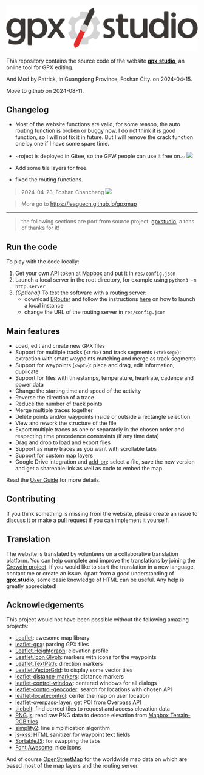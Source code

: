 ![logo of gpx.studio](res/logo.png)
<!--[![ko-fi](https://www.ko-fi.com/img/githubbutton_sm.svg)](https://ko-fi.com/F1F1303GH)
-->


This repository contains the source code of the website [**gpx.studio**](https://leaguecn.github.io/gpxmap), an online tool for GPX editing.

And Mod by Patrick, in Guangdong Province, Foshan City. on 2024-04-15.

Move to github on 2024-08-11.

## Changelog
+ Most of the website functions are valid, for some reason, the auto routing function is broken or buggy now. I do not think it is good function, so I will not fix it in future. But I will remove the crack function one by one if I have some spare time.
+ ~roject is deployed in Gitee, so the GFW people can use it free on.~
![](https:/github.com/leaguecn/gpxmap/raw/master/res/sample1.png)



+ Add some tile layers for free.
+ fixed the routing functions.
> 2024-04-23, Foshan Chancheng
![](https:/github.com/leaguecn/gpxmap/raw/master/res/sample2.png)




> More go to https://leaguecn.github.io/gpxmap

* * *


> the following sections are port from source project: [gpxstudio](https://github.com/gpxstudio/gpxstudio.github.io), a tons of thanks for it!

## Run the code

To play with the code locally:
1. Get your own API token at [Mapbox](https://www.mapbox.com/) and put it in `res/config.json`
1. Launch a local server in the root directory, for example using `python3 -m http.server`
1. *(Optional)* To test the software with a routing server:
    - download [BRouter](https://github.com/abrensch/brouter) and follow the instructions [here](https://github.com/abrensch/brouter#brouter-on-windowslinuxmac-os) on how to launch a local instance
    - change the URL of the routing server in `res/config.json`

## Main features

* Load, edit and create new GPX files
* Support for multiple tracks (`<trk>`) and track segments (`<trkseg>`): extraction with smart waypoints matching and merge as track segments
* Support for waypoints (`<wpt>`): place and drag, edit information, duplicate
* Support for files with timestamps, temperature, heartrate, cadence and power data
* Change the starting time and speed of the activity
* Reverse the direction of a trace
* Reduce the number of track points
* Merge multiple traces together
* Delete points and/or waypoints inside or outside a rectangle selection
* View and rework the structure of the file
* Export multiple traces as one or separately in the chosen order and respecting time precedence constraints (if any time data)
* Drag and drop to load and export files
* Support as many traces as you want with scrollable tabs
* Support for custom map layers
* Google Drive integration and [add-on](https://gsuite.google.com/marketplace/app/gpxstudio_the_online_gpx_editor/666808960580): select a file, save the new version and get a shareable link as well as code to embed the map

Read the [User Guide](https://leaguecn.gitee.io/gpxmap/about.html#guide) for more details.

## Contributing

If you think something is missing from the website, please create an issue to discuss it or make a pull request if you can implement it yourself.

## Translation

The website is translated by volunteers on a collaborative translation platform.
You can help complete and improve the translations by joining the [Crowdin project](https://crowdin.com/project/gpxstudio).
If you would like to start the translation in a new language, contact me or create an issue.
Apart from a good understanding of **gpx.studio**, some basic knowledge of HTML can be useful. Any help is greatly appreciated!

## Acknowledgements

This project would not have been possible without the following amazing projects:
* [Leaflet](https://leafletjs.com/): awesome map library
* [leaflet-gpx](https://github.com/mpetazzoni/leaflet-gpx): parsing GPX files
* [Leaflet.Heightgraph](https://github.com/GIScience/Leaflet.Heightgraph): elevation profile
* [Leaflet.Icon.Glyph](https://github.com/Leaflet/Leaflet.Icon.Glyph): markers with icons for the waypoints
* [Leaflet.TextPath](https://github.com/makinacorpus/Leaflet.TextPath): direction markers
* [Leaflet.VectorGrid](https://github.com/Leaflet/Leaflet.VectorGrid): to display some vector tiles
* [leaflet-distance-markers](https://github.com/adoroszlai/leaflet-distance-markers): distance markers
* [leaflet-control-window](https://github.com/mapshakers/leaflet-control-window): centered windows for all dialogs
* [leaflet-control-geocoder](https://github.com/perliedman/leaflet-control-geocoder): search for locations with chosen API
* [leaflet-locatecontrol](https://github.com/domoritz/leaflet-locatecontrol): center the map on user location
* [leaflet-overpass-layer](https://github.com/GuillaumeAmat/leaflet-overpass-layer): get POI from Overpass API
* [tilebelt](https://github.com/mapbox/tilebelt): find correct tiles to request and access elevation data
* [PNG.js](https://github.com/arian/pngjs): read raw PNG data to decode elevation from [Mapbox Terrain-RGB tiles](https://docs.mapbox.com/help/troubleshooting/access-elevation-data/#mapbox-terrain-rgb)
* [simplify2](https://github.com/geonome/simplify2-js): line simplification algorithm
* [js-xss](https://github.com/leizongmin/js-xss): HTML sanitizer for waypoint text fields
* [SortableJS](https://github.com/SortableJS/Sortable): for swapping the tabs
* [Font Awesome](https://fontawesome.com/): nice icons

And of course [OpenStreetMap](https://www.openstreetmap.org/) for the worldwide map data on which are based most of the map layers and the routing server.
